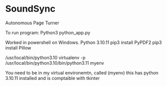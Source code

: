 # SoundSync

Autonomous Page Turner

To run program:
Python3 python_app.py

Worked in powershell on Windows. Python 3.10.11
pip3 install PyPDF2
pip3 install Pillow

/usr/local/bin/python3.10
virtualenv -p /usr/local/bin/python3.10/bin/python3.11 myenv

You need to be in my virtual environemtn, called (myenv)
this has python 3.10.11 installed and is comptaible with tkinter
